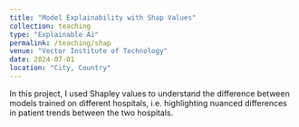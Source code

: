 ```yaml
---
title: "Model Explainability with Shap Values"
collection: teaching
type: "Explainable Ai"
permalink: /teaching/shap
venue: "Vector Institute of Technology"
date: 2024-07-01
location: "City, Country"
---
```


In this project, I used Shapley values to understand the difference between models trained on different hospitals, i.e. highlighting nuanced differences in patient trends between the two hospitals.

<!-- Heading 1
======

Heading 2
======

Heading 3
====== -->